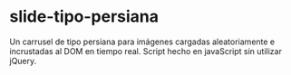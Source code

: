 slide-tipo-persiana
===================

Un carrusel de tipo persiana para imágenes cargadas aleatoriamente e incrustadas al DOM en tiempo real. Script hecho en javaScript sin utilizar jQuery.
